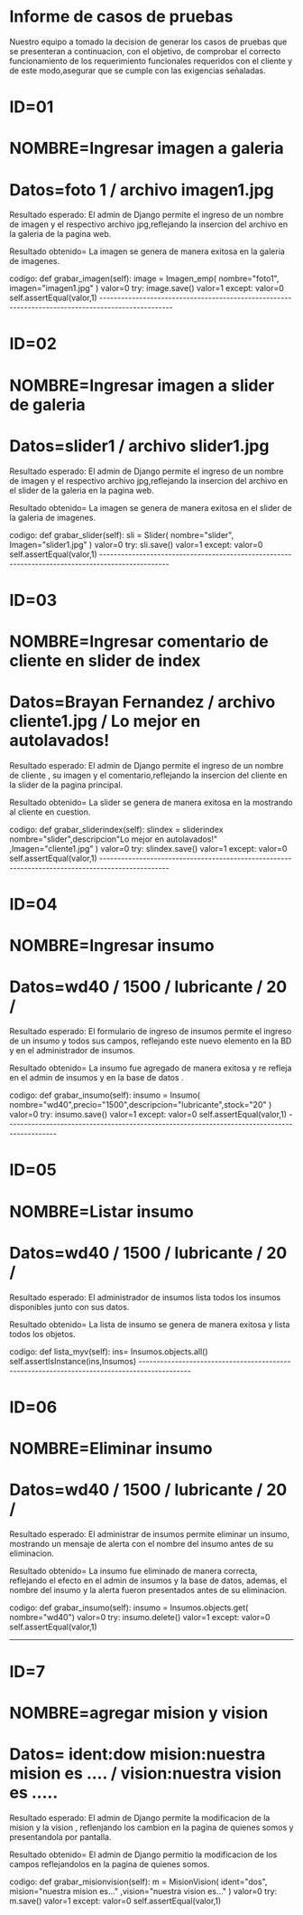 <h1>Informe de casos de pruebas</h1>

<p>Nuestro equipo a tomado la decision de generar los casos de pruebas que se presenteran a continuacion, con el objetivo,
de comprobar el correcto funcionamiento de los requerimiento funcionales requeridos con el cliente y de este modo,asegurar
que se cumple con las exigencias señaladas.</p>

<h1>ID=01</h1> <h1>NOMBRE=Ingresar imagen a galeria</h1> <h1>Datos=foto 1 / archivo imagen1.jpg </h1>
<p>Resultado esperado: El admin de Django permite el ingreso de un nombre de imagen y el respectivo archivo jpg,reflejando
la insercion del archivo en la galeria de la pagina web.</p>

<p>Resultado obtenido= La imagen se genera de manera exitosa en la galeria de imagenes.</p>
codigo:
    def grabar_imagen(self):
        image = Imagen_emp(
            nombre="foto1", imagen="imagen1.jpg"
        )
        valor=0
        try:
            image.save()
            valor=1
        except:
            valor=0
        self.assertEqual(valor,1)
--------------------------------------------------------------------------------------------------
<h1>ID=02</h1> <h1>NOMBRE=Ingresar imagen a slider de galeria</h1> <h1>Datos=slider1 / archivo slider1.jpg </h1>
<p>Resultado esperado: El admin de Django permite el ingreso de un nombre de imagen y el respectivo archivo jpg,reflejando
la insercion del archivo en el slider de la galeria en la pagina web.</p>

<p>Resultado obtenido= La imagen se genera de manera exitosa en el slider de la galeria de imagenes.</p>
codigo:
    def grabar_slider(self):
        sli = Slider(
            nombre="slider", Imagen="slider1.jpg"
        )
        valor=0
        try:
            sli.save()
            valor=1
        except:
            valor=0
        self.assertEqual(valor,1)
-------------------------------------------------------------------------------------------------
<h1>ID=03</h1> <h1>NOMBRE=Ingresar comentario de cliente en slider de index</h1> <h1>Datos=Brayan Fernandez / archivo cliente1.jpg / Lo mejor en autolavados! </h1>
<p>Resultado esperado: El admin de Django permite el ingreso de un nombre de cliente , su imagen y el comentario,reflejando
la insercion del cliente en la slider de la pagina principal.</p>

<p>Resultado obtenido= La slider se genera de manera exitosa en la mostrando al cliente en cuestion.</p>
codigo:
def grabar_sliderindex(self):
        slindex = sliderindex
            nombre="slider",descripcion"Lo mejor en autolavados!" ,Imagen="cliente1.jpg"
        )
        valor=0
        try:
            slindex.save()
            valor=1
        except:
            valor=0
        self.assertEqual(valor,1)
-------------------------------------------------------------------------------------------------
<h1>ID=04</h1> <h1>NOMBRE=Ingresar insumo</h1> <h1>Datos=wd40 / 1500 / lubricante / 20  / </h1>
<p>Resultado esperado: El formulario de ingreso de insumos permite el ingreso de un insumo y todos sus campos,
reflejando este nuevo elemento en la BD y en el administrador de insumos.</p>

<p>Resultado obtenido= La insumo fue agregado de manera exitosa y re refleja en el admin de insumos y en la base de datos .</p>
codigo:
    def grabar_insumo(self):
        insumo = Insumo( nombre="wd40",precio="1500",descripcion="lubricante",stock="20"
        )
        valor=0
        try:
            insumo.save()
            valor=1
        except:
            valor=0
        self.assertEqual(valor,1)
--------------------------------------------------------------------------------------------
<h1>ID=05</h1> <h1>NOMBRE=Listar insumo</h1>  <h1>Datos=wd40 / 1500 / lubricante / 20  / </h1>
<p>Resultado esperado: El administrador de insumos lista todos los insumos disponibles junto con sus datos.</p>

<p>Resultado obtenido= La lista de insumo se genera de manera exitosa y lista todos los objetos.</p>
codigo:
def lista_myv(self):
        ins= Insumos.objects.all()
        self.assertIsInstance(ins,Insumos)  
--------------------------------------------------------------------------------------------
<h1>ID=06</h1>  <h1>NOMBRE=Eliminar insumo</h1>  <h1>Datos=wd40 / 1500 / lubricante / 20  / </h1>  
<p>Resultado esperado: El administrar de  insumos permite eliminar un insumo, mostrando un mensaje de alerta con el nombre del
insumo antes de su eliminacion.</p>

<p>Resultado obtenido= La insumo fue eliminado de manera correcta, reflejando el efecto en el admin de insumos y la base de datos,
ademas, el nombre del insumo y la alerta fueron presentados antes de su eliminacion.</p>
codigo:
 def grabar_insumo(self):
        insumo = Insumos.objects.get( nombre="wd40")
        valor=0
        try:
            insumo.delete()
            valor=1
        except:
            valor=0
        self.assertEqual(valor,1)

--------------------------------------------------------------------------------------------
<h1>ID=7</h1>   <h1>NOMBRE=agregar mision y vision </h1>  <h1>Datos= ident:dow mision:nuestra mision es .... / vision:nuestra vision es .....</h1>  
<p>Resultado esperado: El admin de Django permite la modificacion de la mision y la vision , reflenjando los cambion en la pagina de 
quienes somos y presentandola por pantalla.</p>

<p>Resultado obtenido= El admin de Django permitio la modificacion de los campos reflejandolos en la pagina de quienes somos.</p>
codigo:
def grabar_misionvision(self):
        m = MisionVision(
            ident="dos", mision="nuestra mision es..." ,vision="nuestra vision es..."
        )
        valor=0
        try:
            m.save()
            valor=1
        except:
            valor=0
        self.assertEqual(valor,1)
